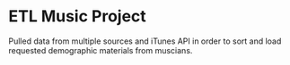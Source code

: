 # ETL Music Project

Pulled data from multiple sources and iTunes API in order to sort and load requested demographic materials from muscians. 
